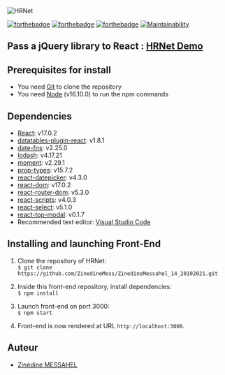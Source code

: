 ![HRNet](https://res.cloudinary.com/dlpyn3wxf/image/upload/v1637859087/TopModal-3_yr8nxi.png)    

[![forthebadge](https://forthebadge.com/images/badges/uses-html.svg)](https://forthebadge.com) [![forthebadge](https://forthebadge.com/images/badges/uses-css.svg)](https://forthebadge.com) [![forthebadge](https://forthebadge.com/images/badges/made-with-javascript.svg)](https://forthebadge.com)
[![Maintainability](https://api.codeclimate.com/v1/badges/6980e008f37cdba73d75/maintainability)](https://codeclimate.com/github/ZinedineMess/ZinedineMessahel_14_20102021/maintainability)
    
## Pass a jQuery library to React : [HRNet Demo](https://hr-net.netlify.app)

## Prerequisites for install
- You need [Git](https://git-scm.com) to clone the repository     
- You need [Node](https://nodejs.org/en/) (v16.10.0) to run the npm commands     

## Dependencies
- [React](https://reactjs.org): v17.0.2   
- [datatables-plugin-react](https://www.npmjs.com/package/datatables-plugin-react): v1.8.1    
- [date-fns](https://www.npmjs.com/package/date-fns): v2.25.0     
- [lodash](https://www.npmjs.com/package/lodash): v4.17.21     
- [moment](https://www.npmjs.com/package/moment): v2.29.1     
- [prop-types](https://www.npmjs.com/package/prop-types): v15.7.2    
- [react-datepicker](https://www.npmjs.com/package/react-datepicker): v4.3.0    
- [react-dom](https://www.npmjs.com/package/react-dom): v17.0.2    
- [react-router-dom](https://www.npmjs.com/package/react-router-dom): v5.3.0     
- [react-scripts](https://www.npmjs.com/package/react-scripts): v4.0.3      
- [react-select](https://www.npmjs.com/package/react-select): v5.1.0    
- [react-top-modal](https://www.npmjs.com/package/react-top-modal): v0.1.7      
- Recommended text editor: [Visual Studio Code](https://code.visualstudio.com)        

## Installing and launching Front-End    
1. Clone the repository of HRNet:      
`$ git clone https://github.com/ZinedineMess/ZinedineMessahel_14_20102021.git`        

2. Inside this front-end repository, install dependencies:       
`$ npm install`      

3. Launch front-end on port 3000:       
`$ npm start`       

4. Front-end is now rendered at URL `http://localhost:3000`.        

## Auteur   
* [Zinédine MESSAHEL](https://github.com/ZinedineMess)      
